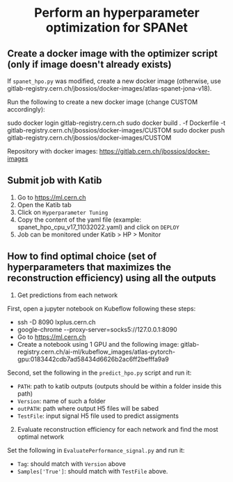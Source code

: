 # <div align='center'>Perform an hyperparameter optimization for SPANet</div>

## Create a docker image with the optimizer script (only if image doesn't already exists)

If ```spanet_hpo.py``` was modified, create a new docker image (otherwise, use gitlab-registry.cern.ch/jbossios/docker-images/atlas-spanet-jona-v18).

Run the following to create a new docker image (change CUSTOM accordingly):

sudo docker login gitlab-registry.cern.ch
sudo docker build . -f Dockerfile -t gitlab-registry.cern.ch/jbossios/docker-images/CUSTOM
sudo docker push gitlab-registry.cern.ch/jbossios/docker-images/CUSTOM

Repository with docker images: https://gitlab.cern.ch/jbossios/docker-images

## Submit job with Katib

1. Go to https://ml.cern.ch
2. Open the Katib tab
3. Click on ```Hyperparameter Tuning```
4. Copy the content of the yaml file (example: spanet_hpo_cpu_v17_11032022.yaml) and click on ```DEPLOY```
5. Job can be monitored under Katib > HP > Monitor

## How to find optimal choice (set of hyperparameters that maximizes the reconstruction efficiency) using all the outputs

1. Get predictions from each network

First, open a jupyter notebook on Kubeflow following these steps:

- ssh -D 8090 lxplus.cern.ch
- google-chrome --proxy-server=socks5://127.0.0.1:8090
- Go to https://ml.cern.ch
- Create a notebook using 1 GPU and the following image: gitlab-registry.cern.ch/ai-ml/kubeflow_images/atlas-pytorch-gpu:0183442cdb7ad58434d6626b2ac6ff2befffa9a9

Second, set the following in the ```predict_hpo.py``` script and run it:

- ```PATH```: path to katib outputs (outputs should be within a folder inside this path)
- ```Version```: name of such a folder
- ```outPATH```: path where output H5 files will be sabed
- ```TestFile```: input signal H5 file used to predict assigments

2. Evaluate reconstruction efficiency for each network and find the most optimal network

Set the following in ```EvaluatePerformance_signal.py``` and run it:

- ```Tag```: should match with ```Version``` above
- ```Samples['True']```: should match with ```TestFile``` above.

